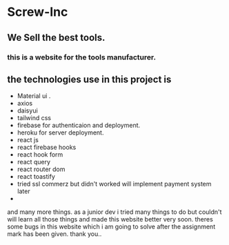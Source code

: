 # Screw-Inc
## We Sell the best tools.
### this is a website for the tools manufacturer.

## the technologies use in this project is 

- Material ui .
- axios
- daisyui
- tailwind css
- firebase for authenticaion and deployment.
- heroku for server deployment.
- react js
- react firebase hooks
- react hook form
- react query
- react router dom
- react toastify
- tried ssl commerz but didn't worked will implement payment system later
- 

and many more things. 
as a junior dev i tried many things to do but couldn't will learn all those things and made this website better very soon. theres some bugs in this website which i am going to solve after the assignment mark has been given. thank you..



